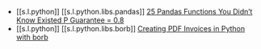 
  
-  [[s.l.python]] [[s.l.python.libs.pandas]] [25 Pandas Functions You Didn’t Know Existed P Guarantee = 0.8][1]
-  [[s.l.python]] [[s.l.python.libs.borb]] [Creating PDF Invoices in Python with borb][2]

[1]: https://towardsdatascience.com/25-pandas-functions-you-didnt-know-existed-p-guarantee-0-8-1a05dcaad5d0
[2]: https://stackabuse.com/creating-pdf-invoices-in-python-with-borb/
